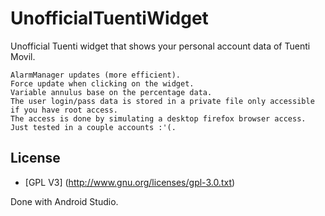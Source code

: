 UnofficialTuentiWidget
======================

Unofficial Tuenti widget that shows your personal account data of Tuenti Movil.


    AlarmManager updates (more efficient).
    Force update when clicking on the widget.
    Variable annulus base on the percentage data.
    The user login/pass data is stored in a private file only accessible if you have root access.
    The access is done by simulating a desktop firefox browser access.
    Just tested in a couple accounts :'(.
    
## License

* [GPL V3] (http://www.gnu.org/licenses/gpl-3.0.txt)


Done with Android Studio. 
